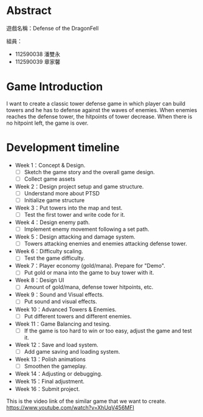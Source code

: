 # Abstract

遊戲名稱：Defense of the DragonFell

組員：

- 112590038 潘雙永
- 112590039 章家馨

# Game Introduction

I want to create a classic tower defense game in which
    player can build towers and he has to defense against the
    waves of enemies. When enemies reaches the defense tower,
    the hitpoints of tower decrease. When there is no hitpoint
    left, the game is over.

# Development timeline

- Week 1：Concept & Design. 
  - [ ] Sketch the game story and the overall game design.
  - [ ] Collect game assets
- Week 2：Design project setup and game structure.
  - [ ] Understand more about PTSD 
  - [ ] Initialize game structure
- Week 3：Put towers into the map and test.
  - [ ] Test the first tower and write code for it.
- Week 4：Design enemy path.
  - [ ] Implement enemy movement following a set path.
- Week 5：Design attacking and damage system.
  - [ ] Towers attacking enemies and enemies attacking defense tower.
- Week 6：Difficulty scaling.
  - [ ] Test the game difficulty.
- Week 7：Player economy (gold/mana). Prepare for "Demo".
  - [ ] Put gold or mana into the game to buy tower with it.
- Week 8：Design UI
  - [ ] Amount of gold/mana, defense tower hitpoints, etc.
- Week 9：Sound and Visual effects.
  - [ ] Put sound and visual effects.
- Week 10：Advanced Towers & Enemies.
  - [ ] Put different towers and different enemies.
- Week 11：Game Balancing and tesing.
  - [ ] If the game is too hard to win or too easy, adjust the game and test it.
- Week 12：Save and load system.
  - [ ] Add game saving and loading system.
- Week 13：Polish animations
  - [ ] Smoothen the gameplay.
- Week 14：Adjusting or debugging.
- Week 15：Final adjustment.
- Week 16：Submit project.

This is the video link of the similar game that we want to create.
https://www.youtube.com/watch?v=XhUqV456MFI
    
    
